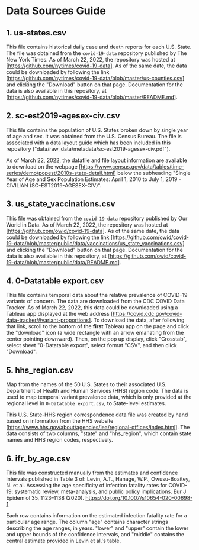 # Data Sources Guide

## 1. us-states.csv

This file contains historical daily case and death reports for each U.S. State. The file was obtained from the ```covid-19-data``` repository published by The New York Times. As of March 22, 2022, the repository was hosted at [https://github.com/nytimes/covid-19-data]. As of the same date, the data could be downloaded by following the link [https://github.com/nytimes/covid-19-data/blob/master/us-counties.csv] and clicking the "Download" button on that page. Documentation for the data is also available in this repository, at [https://github.com/nytimes/covid-19-data/blob/master/README.md].

## 2. sc-est2019-agesex-civ.csv

This file contains the population of U.S. States broken down by single year of age and sex. It was obtained from the U.S. Census Bureau. The file is associated with a data layout guide which has been included in this repository ("data/raw_data/metadata/sc-est2019-agesex-civ.pdf").

As of March 22, 2022, the datafile and file layout information are available to download on the webpage [https://www.census.gov/data/tables/time-series/demo/popest/2010s-state-detail.html] below the subheading "Single Year of Age and Sex Population Estimates: April 1, 2010 to July 1, 2019 - CIVILIAN (SC-EST2019-AGESEX-CIV)".

## 3. us_state_vaccinations.csv

This file was obtained from the ```covid-19-data``` repository published by Our World in Data. As of March 22, 2022, the repository was hosted at [https://github.com/owid/covid-19-data]. As of the same date, the data could be downloaded by following the link [https://github.com/owid/covid-19-data/blob/master/public/data/vaccinations/us_state_vaccinations.csv] and clicking the "Download" button on that page. Documentation for the data is also available in this repository, at [https://github.com/owid/covid-19-data/blob/master/public/data/README.md].

## 4. 0-Datatable export.csv

This file contains temporal data about the relative prevalence of COVID-19 variants of concern. The data are downloaded from the CDC COVID Data Tracker. As of March 22, 2022, this data could be downloaded using a Tableau app displayed at the web address [https://covid.cdc.gov/covid-data-tracker/#variant-proportions]. To download the data, after following that link, scroll to the bottom of the **first** Tableau app on the page and click the "download" icon (a wide rectangle with an arrow emanating from the center pointing downward). Then, on the pop up display, click "Crosstab", select sheet "0-Datatable export", select format "CSV", and then click "Download".

## 5. hhs_region.csv

Map from the names of the 50 U.S. States to their associated U.S. Department of Health and Human Services (HHS) region code. The data is used to map temporal variant prevalence data, which is only provided at the regional level in ```0-Datatable export.csv```,  to State-level estimates. 

This U.S. State-HHS region correspondence data file was created by hand based on information from the HHS website [https://www.hhs.gov/about/agencies/iea/regional-offices/index.html]. The data consists of two columns, "state" and "hhs_region", which contain state names and HHS region codes, respectively.

## 6. ifr_by_age.csv 

This file was constructed manually from the estimates and confidence intervals published in Table 3 of: Levin, A.T., Hanage, W.P., Owusu-Boaitey, N. et al. Assessing the age specificity of infection fatality rates for COVID-19: systematic review, meta-analysis, and public policy implications. Eur J Epidemiol 35, 1123–1138 (2020). https://doi.org/10.1007/s10654-020-00698-1

Each row contains information on the estimated infection fatality rate for a particular age range. The column "age" contains character strings describing the age ranges, in years. "lower" and "upper" contain the lower and upper bounds of the confidence intervals, and "middle" contains the central estimate provided in Levin et al.'s table.